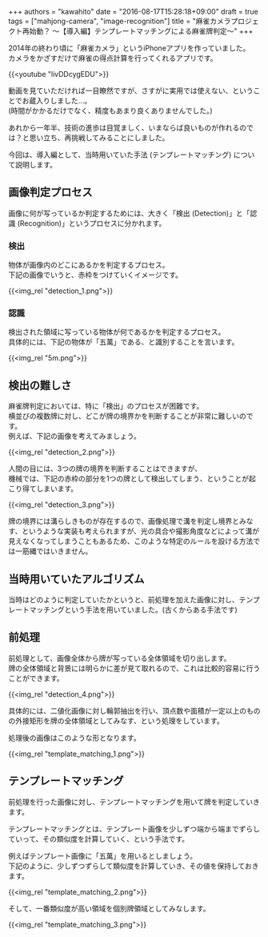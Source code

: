+++
authors = "kawahito"
date = "2016-08-17T15:28:18+09:00"
draft = true
tags = ["mahjong-camera", "image-recognition"]
title = "麻雀カメラプロジェクト再始動？ 〜【導入編】テンプレートマッチングによる麻雀牌判定〜"
+++

2014年の終わり頃に「麻雀カメラ」というiPhoneアプリを作っていました。  
カメラをかざすだけで麻雀の得点計算を行ってくれるアプリです。

{{<youtube "livDDcygEDU">}}

動画を見ていただければ一目瞭然ですが、さすがに実用では使えない、ということでお蔵入りしました...。  
(時間がかかるだけでなく、精度もあまり良くありませんでした。)  

あれから一年半、技術の進歩は目覚ましく、いまならば良いものが作れるのでは？と思い立ち、再挑戦してみることにしました。  

今回は、導入編として、当時用いていた手法 (テンプレートマッチング) について説明します。

## 画像判定プロセス
画像に何が写っているか判定するためには、大きく「検出 (Detection)」と「認識 (Recognition)」というプロセスに分かれます。

### 検出
物体が画像内のどこにあるかを判定するプロセス。  
下記の画像でいうと、赤枠をつけていくイメージです。

{{<img_rel "detection_1.png">}}

### 認識
検出された領域に写っている物体が何であるかを判定するプロセス。  
具体的には、下記の物体が「五萬」である、と識別することを言います。

{{<img_rel "5m.png">}}

## 検出の難しさ
麻雀牌判定においては、特に「検出」のプロセスが困難です。  
横並びの複数牌に対し、どこが牌の境界かを判断することが非常に難しいのです。  
例えば、下記の画像を考えてみましょう。

{{<img_rel "detection_2.png">}}

人間の目には、3つの牌の境界を判断することはできますが、  
機械では、下記の赤枠の部分を1つの牌として検出してしまう、ということが起こり得てしまいます。

{{<img_rel "detection_3.png">}}

牌の境界には溝らしきものが存在するので、画像処理で溝を判定し境界とみなす、というような実装も考えられますが、光の具合や撮影角度などによって溝が見えなくなってしまうこともあるため、このような特定のルールを設ける方法では一筋縄ではいきません。  

## 当時用いていたアルゴリズム
当時はどのように判定していたかというと、前処理を加えた画像に対し、テンプレートマッチングという手法を用いていました。(古くからある手法です)

## 前処理
前処理として、画像全体から牌が写っている全体領域を切り出します。  
牌の全体領域と背景には明らかに差が見て取れるので、これは比較的容易に行うことができます。  

{{<img_rel "detection_4.png">}}

具体的には、二値化画像に対し輪郭抽出を行い、頂点数や面積が一定以上のものの外接矩形を牌の全体領域としてみなす、という処理をしています。

処理後の画像はこのような形となります。

{{<img_rel "template_matching_1.png">}}

## テンプレートマッチング
前処理を行った画像に対し、テンプレートマッチングを用いて牌を判定していきます。

テンプレートマッチングとは、テンプレート画像を少しずつ端から端までずらしていって、その類似度を計算していく、という手法です。

例えばテンプレート画像に「五萬」を用いるとしましょう。  
下記のように、少しずつずらして類似度を計算していき、その値を保持しておきます。

{{<img_rel "template_matching_2.png">}}

そして、一番類似度が高い領域を個別牌領域としてみなします。

{{<img_rel "template_matching_3.png">}}


